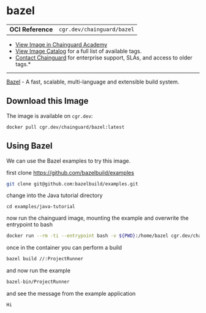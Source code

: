 <!--monopod:start-->
# bazel
| | |
| - | - |
| **OCI Reference** | `cgr.dev/chainguard/bazel` |


* [View Image in Chainguard Academy](https://edu.chainguard.dev/chainguard/chainguard-images/reference/bazel/overview/)
* [View Image Catalog](https://console.enforce.dev/images/catalog) for a full list of available tags.
* [Contact Chainguard](https://www.chainguard.dev/chainguard-images) for enterprise support, SLAs, and access to older tags.*

---
<!--monopod:end-->

<!--overview:start-->
[Bazel](https://bazel.build) - A fast, scalable, multi-language and extensible build system.
<!--overview:end-->

<!--getting:start-->
## Download this Image
The image is available on `cgr.dev`:

```
docker pull cgr.dev/chainguard/bazel:latest
```
<!--getting:end-->

<!--body:start-->

## Using Bazel

We can use the Bazel examples to try this image.

first clone https://github.com/bazelbuild/examples

```sh
git clone git@github.com:bazelbuild/examples.git
```

change into the Java tutorial directory

```
cd examples/java-tutorial
```

now run the chainguard image, mounting the example and overwrite the entrypoint to bash

```sh
docker run --rm -ti --entrypoint bash -v ${PWD}:/home/bazel cgr.dev/chainguard/bazel
```

once in the container you can perform a build

```sh
bazel build //:ProjectRunner
```

and now run the example

```sh
bazel-bin/ProjectRunner
```

and see the message from the example application

```sh
Hi
```
<!--body:end-->
